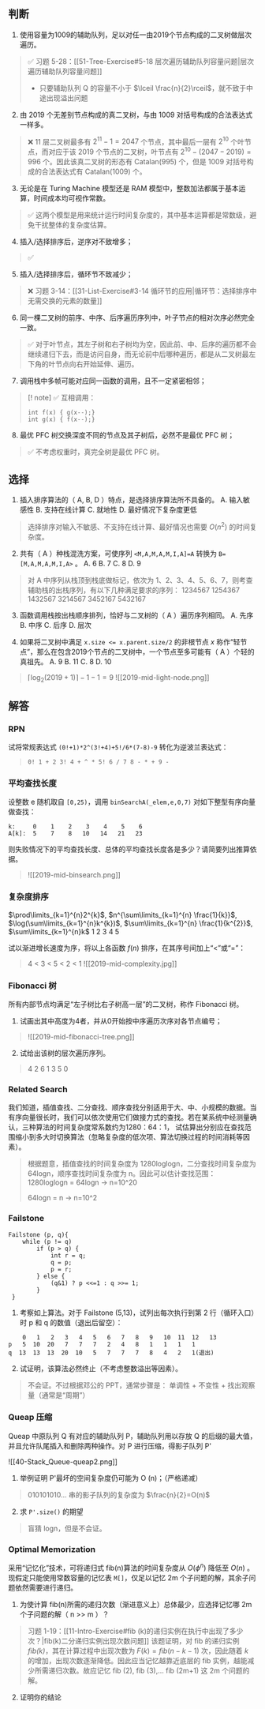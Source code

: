 ## 判断
1. 使用容量为1009的辅助队列，足以对任一由2019个节点构成的二叉树做层次遍历。

> ✅
> 习题 5-28：[[51-Tree-Exercise#5-18 层次遍历辅助队列容量问题|层次遍历辅助队列容量问题]]
> - 只要辅助队列 Q 的容量不小于 $\lceil \frac{n}{2}\rceil$，就不致于中途出现溢出问题

2. 由 2019 个无差别节点构成的真二叉树，与由 1009 对括号构成的合法表达式一样多。

> ❌
> 11 层二叉树最多有 $2^{11}-1=2047$ 个节点，其中最后一层有 $2^{10}$ 个叶节点，而对应于该 2019 个节点的二叉树，叶节点有 $2^{10}-(2047-2019)=996$ 个。因此该真二叉树的形态有 Catalan(995) 个，但是 1009 对括号构成的合法表达式有 Catalan(1009) 个。

3. 无论是在 Turing Machine 模型还是 RAM 模型中，整数加法都属于基本运算，时间成本均可视作常数。

> ✅ 这两个模型是用来统计运行时间复杂度的，其中基本运算都是常数级，避免干扰整体的复杂度估算。

4. 插入/选择排序后，逆序对不致增多；

> ✅ 

5. 插入/选择排序后，循环节不致减少；

> ❌ 习题 3-14：[[31-List-Exercise#3-14 循环节的应用|循环节：选择排序中无需交换的元素的数量]]

6. 同一棵二叉树的前序、中序、后序遍历序列中，叶子节点的相对次序必然完全一致。

> ✅ 对于叶节点，其左子树和右子树均为空，因此前、中、后序的遍历都不会继续递归下去，而是访问自身，而无论前中后哪种遍历，都是从二叉树最左下角的叶节点向右开始延伸、遍历。

7. 调用栈中多帧可能对应同一函数的调用，且不一定紧密相邻；

> [! note]
> ✅ 互相调用：
> ```
> int f(x) { g(x--);}
> int g(x) { f(x--);}
> ```

8. 最优 PFC 树交换深度不同的节点及其子树后，必然不是最优 PFC 树； 

> ✅ 不考虑权重时，真完全树是最优 PFC 树。


## 选择

1. 插入排序算法的（ A, B, D  ）特点，是选择排序算法所不具备的。
A. 输入敏感性
B. 支持在线计算
C. 就地性
D. 最好情况下复杂度更低

> 选择排序对输入不敏感、不支持在线计算、最好情况也需要 $O(n^{2})$ 的时间复杂度。

2. 共有（ A ）种栈混洗方案，可使序列 `<M,A,M,A,M,I,A]=A` 转换为 `B=[M,A,M,A,M,I,A>` 。
A. 6
B. 7
C. 8
D. 9

> 对 A 中序列从栈顶到栈底做标记，依次为 1、2、3、4、5、6、7，则考查辅助栈的出栈序列，有以下几种满足要求的序列：
> 1234567
> 1254367
> 1432567
> 3214567
> 3452167
> 5432167

3. 函数调用栈按出栈顺序排列，恰好与二叉树的（  A   ）遍历序列相同。
A. 先序
B. 中序
C. 后序
D. 层次



4. 如果将二叉树中满足 `x.size <= x.parent.size/2` 的非根节点 *x* 称作“轻节点”，那么在包含2019个节点的二叉树中，一个节点至多可能有（ A ）个轻的真祖先。
A. 9
B. 11
C. 8
D. 10

> $\lceil\log_{2}(2019+1)\rceil -1 -1 =9$
> ![[2019-mid-light-node.png]]

## 解答

### RPN

试将常规表达式 `(0!+1)*2^(3!+4)+5!/6*(7-8)-9` 转化为逆波兰表达式：

> `0! 1 + 2 3! 4 + ^ * 5! 6 / 7 8 - * + 9 -`

### 平均查找长度

设整数 e 随机取自 `[0,25)`，调用 `binSearchA(_elem,e,0,7)` 对如下整型有序向量做查找：

```
k:     0    1    2    3    4    5    6
A[k]:  5    7    8   10   14   21   23
```

则失败情况下的平均查找长度、总体的平均查找长度各是多少？请简要列出推算依据。

> ![[2019-mid-binsearch.png]]

### 复杂度排序

$\prod\limits_{k=1}^{n}2^{k}$, $n^{\sum\limits_{k=1}^{n} \frac{1}{k}}$, $\log(\sum\limits_{k=1}^{n}k^{k})$, $\sum\limits_{k=1}^{n} \frac{1}{k^{2}}$, $\sum\limits_{k=1}^{n}k$
1     2     3        4      5

试以渐进增长速度为序，将以上各函数 $f(n)$ 排序，在其序号间加上“<”或“=”：

> 4 < 3 < 5 < 2 < 1
> ![[2019-mid-complexity.jpg]]

### Fibonacci 树

所有内部节点均满足“左子树比右子树高一层”的二叉树，称作 Fibonacci 树。
1) 试画出其中高度为4者，并从0开始按中序遍历次序对各节点编号；

>  ![[2019-mid-fibonacci-tree.png]]

2) 试给出该树的层次遍历序列。

> 4 2 6 1 3 5 0

### Related Search

我们知道，插值查找、二分查找、顺序查找分别适用于大、中、小规模的数据。当有序向量很长时，我们可以依次使用它们做接力式的查找。若在某系统中经测量确认，三种算法的时间复杂度常系数约为1280：64：1， 试估算出分别应在查找范围缩小到多大时切换算法（忽略复杂度的低次项、算法切换过程的时间消耗等因素）。

> 根据题意，插值查找的时间复杂度为 1280loglogn，二分查找时间复杂度为 64logn，顺序查找时间复杂度为 n。因此可以估计查找范围：
> 1280loglogn = 64logn -> n=10^20
> 
> 64logn = n -> n=10^2

### Failstone
```
Failstone (p, q){
	while (p != q)
		if (p > q) {
			int r = q;
			q = p;
			p ­= r;
		} else {
			(q&1) ? p <<=1 : q >>= 1;
		}
 }
```

1) 考察如上算法。对于 Failstone (5,13)，试列出每次执行到第 2 行（循环入口）时 p 和 q 的数值（退出后留空）：

```
    0   1   2   3   4   5   6   7   8   9   10  11  12   13
p   5  10  20   7   7   7   2   4   8   1   1   1   1
q  13  13  13  20  10   5   7   7   7   8   4   2   1(退出)
```

2) 试证明，该算法必然终止（不考虑整数溢出等因素）。

> 不会证。不过根据邓公的 PPT，通常步骤是：
> 单调性 + 不变性 + 找出观察量（通常是“周期”）


### Queap 压缩

Queap 中原队列 Q 有对应的辅助队列 P，辅助队列用以存放 Q 的后缀的最大值，并且允许队尾插入和删除两种操作。对 P 进行压缩，得影子队列 P'

![[40-Stack_Queue-queap2.png]]

1. 举例证明 P'最坏的空间复杂度仍可能为 O (n)；（严格递减）

> 010101010... 串的影子队列的复杂度为 $\frac{n}{2}=O(n)$ 

2. 求 `P'.size()` 的期望

> 盲猜 logn，但是不会证。

### Optimal Memorization

采用“记忆化”技术，可将递归式 fib(n)算法的时间复杂度从 $O(\phi^{n})$ 降低至 $O(n)$ 。 现假定只能使用常数容量的记忆表 `M[]`，仅足以记忆 2m 个子问题的解，其余子问题依然需要进行递归。

1) 为使计算 fib(n)所需的递归次数（渐进意义上）总体最少，应选择记忆哪 2m 个子问题的解（ n >> m ）？

> 习题 1-19：[[11-Intro-Exercise#fib (k)的递归实例在执行中出现了多少次？|fib(k)二分递归实例出现次数问题]]
> 该题证明，对 fib 的递归实例 *fib(k)*，其在计算过程中出现次数为 $F (k)=fib (n-k-1)$ 次，因此随着 *k* 的增加，出现次数逐渐降低。因此应当记忆越靠近底层的 fib 实例，越能减少所需递归次数。故应记忆 fib (2), fib (3),... fib (2m+1) 这 2m 个问题的解。

2) 证明你的结论